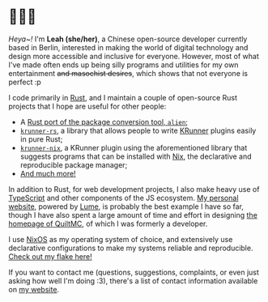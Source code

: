 # 👋👩‍💻

*Heya~!* I'm **Leah (she/her)**, a Chinese open-source developer currently based in Berlin, interested in making the world of digital technology and design more accessible and inclusive for everyone. However, most of what I've made often ends up being silly programs and utilities for my own entertainment ~~and masochist desires~~, which shows that not everyone is perfect :p

I code primarily in [Rust](https://rust-lang.org), and I maintain a couple of open-source Rust projects that I hope are useful for other people:
- A [Rust port of the package conversion tool, `alien`;](https://github.com/pluiedev/alien)
- [`krunner-rs`](https://github.com/pluiedev/krunner-rs), a library that allows people to write [KRunner](https://userbase.kde.org/Plasma/Krunner) plugins easily in pure Rust;
- [`krunner-nix`](https://github.com/pluiedev/krunner-rs), a KRunner plugin using the aforementioned library that suggests programs that can be installed with [Nix](https://nixos.org/), the declarative and reproducible package manager;
- [And much more!]()

In addition to Rust, for web development projects, I also make heavy use of [TypeScript](https://typescriptlang.org) and other components of the JS ecosystem. [My personal website](https://pluie.me), powered by [Lume](https://lume.land), is probably the best example I have so far, though I have also spent a large amount of time and effort in designing [the homepage of QuiltMC](https://quiltmc.org), of which I was formerly a developer.

I use [NixOS](https://nixos.org/) as my operating system of choice, and extensively use declarative configurations to make my systems reliable and reproducible. [Check out my flake here!](https://github.com/pluiedev/flake)

If you want to contact me (questions, suggestions, complaints, or even just asking how well I'm doing :3), there's a list of contact information available on [my website](https://pluie.me).
